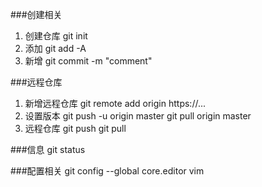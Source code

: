 ###创建相关
1. 创建仓库
git init
2. 添加
git add -A
3. 新增
git commit -m "comment"

###远程仓库
1. 新增远程仓库
git remote add origin https://...
2. 设置版本
git push -u origin master
git pull origin master
3. 远程仓库
git push
git pull

###信息
git status

###配置相关
git config --global core.editor vim

